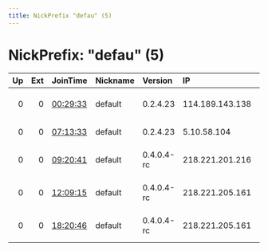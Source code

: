 ```yaml
---
title: NickPrefix "defau" (5)
---
```


# NickPrefix: "defau" (5)

|   Up |   Ext | JoinTime                                                                                            | Nickname   | Version    | IP              | AS                               | CC   |   ORp |   Dirp | OS      | Contact   |   eFamMembers |
|-----:|------:|:----------------------------------------------------------------------------------------------------|:-----------|:-----------|:----------------|:---------------------------------|:-----|------:|-------:|:--------|:----------|--------------:|
|    0 |     0 | [00:29:33](https://metrics.torproject.org/rs.html#details/3AE08DECE7B81DBD9264ADBE8FFE9671414D2695) | default    | 0.2.4.23   | 114.189.143.138 | NTT Communications Corporation   | jp   |   443 |   9030 | Windows | None      |             1 |
|    0 |     0 | [07:13:33](https://metrics.torproject.org/rs.html#details/FB0D84E9CCF88036FCD13BD5D0BF8B6EB90A8A4A) | default    | 0.2.4.23   | 5.10.58.104     | Unitymedia BW GmbH               | de   |   443 |   9030 | Windows | None      |             1 |
|    0 |     0 | [09:20:41](https://metrics.torproject.org/rs.html#details/96FC2883B89E3B11C37275E2DE14580571D6654B) | default    | 0.4.0.4-rc | 218.221.201.216 | So-net Entertainment Corporation | jp   | 65192 |      0 | Windows | None      |             1 |
|    0 |     0 | [12:09:15](https://metrics.torproject.org/rs.html#details/82193510F0919228F184C14A2EB555395F632042) | default    | 0.4.0.4-rc | 218.221.205.161 | So-net Entertainment Corporation | jp   | 54836 |      0 | Windows | None      |             1 |
|    0 |     0 | [18:20:46](https://metrics.torproject.org/rs.html#details/6C0DBED7428D31537C749239F233DEDEFBC37578) | default    | 0.4.0.4-rc | 218.221.205.161 | So-net Entertainment Corporation | jp   | 54836 |      0 | Windows | None      |             1 |
